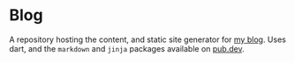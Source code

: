 # Blog
A repository hosting the content, and static site generator for [my blog](https://blog.amitprasad.dev). Uses dart, and the `markdown` and `jinja` packages available on [pub.dev](https://pub.dev).
